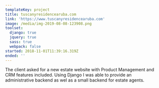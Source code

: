 ```yaml
---
templateKey: project
title: tuscanyresidencearuba.com
link: 'https://www.tuscanyresidencearuba.com'
image: /media/img-2019-08-08-123908.png
toolset:
  django: true
  jquery: true
  sass: true
  webpack: false
started: 2018-11-01T11:39:16.319Z
ended: ''
---
```

The client asked for a new estate website with Product Management and CRM features included. Using Django I was able to provide an administrative backend as wel as a small backend for estate agents.
